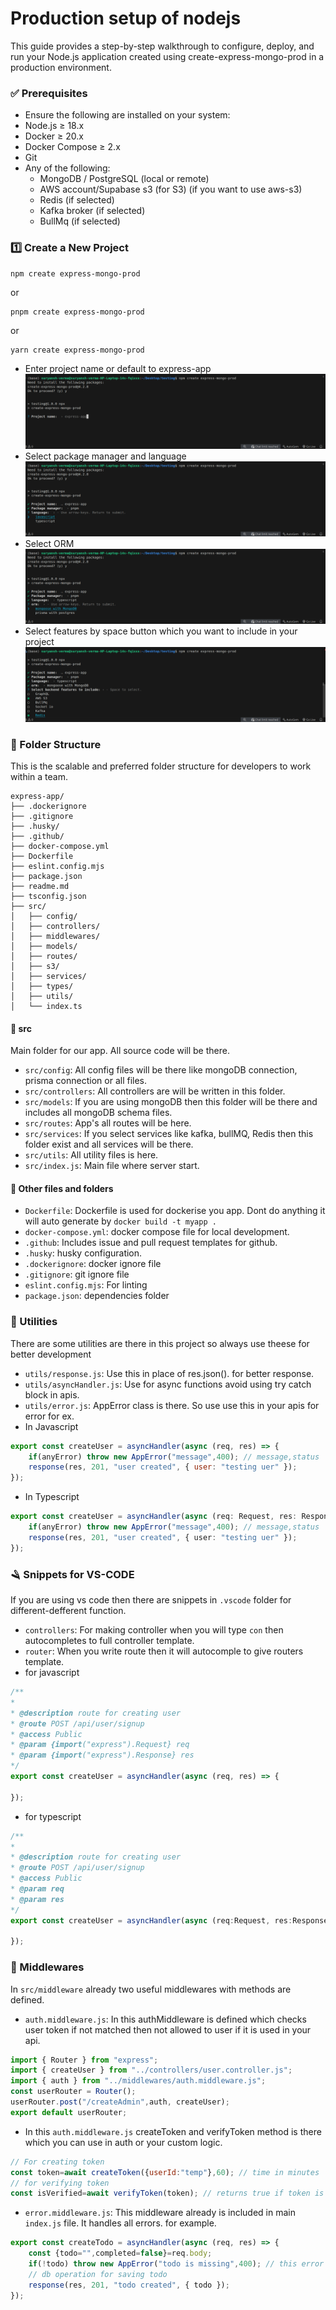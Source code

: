 # Production setup of nodejs
This guide provides a step-by-step walkthrough to configure, deploy, and run your Node.js application created using create-express-mongo-prod in a production environment.

### ✅ Prerequisites
- Ensure the following are installed on your system:
- Node.js ≥ 18.x
- Docker ≥ 20.x
- Docker Compose ≥ 2.x
- Git
- Any of the following:
    - MongoDB / PostgreSQL (local or remote)
    - AWS account/Supabase s3 (for S3) (if you want to use aws-s3)
    - Redis (if selected)
    - Kafka broker (if selected)
    - BullMq (if selected)

### 1️⃣ Create a New Project
```
npm create express-mongo-prod
```
or
```
pnpm create express-mongo-prod
```
or
```
yarn create express-mongo-prod
```
- Enter project name or default to express-app
![projectname](./images/image1.png)
- Select package manager and language
![pacakageManager&Language](./images/image2.png)
- Select ORM
![ORM](./images/image3.png)
- Select features by space button which you want to include in your project
![features](./images/image4.png)

### 📁 Folder Structure
This is the scalable and preferred folder structure for developers to work within a team.
```
express-app/
├── .dockerignore
├── .gitignore
├── .husky/
├── .github/
├── docker-compose.yml
├── Dockerfile
├── eslint.config.mjs
├── package.json
├── readme.md
├── tsconfig.json
├── src/
│   ├── config/
│   ├── controllers/
│   ├── middlewares/
│   ├── models/
│   ├── routes/
│   ├── s3/
│   ├── services/
│   ├── types/
│   ├── utils/
│   └── index.ts
```
#### 📂 src
Main folder for our app. All source code will be there.

- `src/config`: All config files will be there like mongoDB connection, prisma connection or all files.
- `src/controllers`: All controllers are will be written in this folder.
- `src/models`: If you are using mongoDB then this folder will be there and includes all mongoDB schema files.
- `src/routes`: App's all routes will be here.
- `src/services`: If you select services like kafka, bullMQ, Redis then this folder exist and all services will be there.
- `src/utils`: All utility files is here.
- `src/index.js`: Main file where server start.

#### 📂 Other files and folders

- `Dockerfile`:  Dockerfile is used for dockerise you app. Dont do anything it will auto generate by `docker build -t myapp .`
- `docker-compose.yml`: docker compose file for local development.
- `.github`: Includes issue and pull request templates for github.
- `.husky`: husky configuration.
- `.dockerignore`: docker ignore file
- `.gitignore`: git ignore file
- `eslint.config.mjs`: For linting
- `package.json`: dependencies folder

### 🚙 Utilities

There are some utilities are there in this project so always use theese for better development
- `utils/response.js`: Use this in place of res.json(). for better response.
- `utils/asyncHandler.js`: Use for async functions avoid using try catch block in apis.
- `utils/error.js`: AppError class is there. So use use this in your apis for error for ex.
- In Javascript
```javascript
export const createUser = asyncHandler(async (req, res) => {
    if(anyError) throw new AppError("message",400); // message,status
	response(res, 201, "user created", { user: "testing uer" });
});
```
- In Typescript
```typescript
export const createUser = asyncHandler(async (req: Request, res: Response) => {
    if(anyError) throw new AppError("message",400); // message,status
	response(res, 201, "user created", { user: "testing uer" });
});
```

### 🪒 Snippets for VS-CODE
If you are using vs code then there are snippets in `.vscode` folder for different-defferent function.
- `controllers`: For making controller when you will type `con` then autocompletes to full controller template. 
- `router`: When you write route then it will autocomple to give routers template.
- for javascript
```javascript
/**
*
* @description route for creating user
* @route POST /api/user/signup
* @access Public
* @param {import("express").Request} req
* @param {import("express").Response} res
*/
export const createUser = asyncHandler(async (req, res) => {
	
});
```
- for typescript
```typescript
/**
*
* @description route for creating user
* @route POST /api/user/signup
* @access Public
* @param req
* @param res
*/
export const createUser = asyncHandler(async (req:Request, res:Response) => {
	
});
```

### 🪪 Middlewares
In `src/middleware` already two useful middlewares with methods are defined.
- `auth.middleware.js`: In this authMiddleware is defined which checks user token if not matched then not allowed to user if it is used in your api.
```javascript
import { Router } from "express";
import { createUser } from "../controllers/user.controller.js";
import { auth } from "../middlewares/auth.middleware.js";
const userRouter = Router();
userRouter.post("/createAdmin",auth, createUser);
export default userRouter;
```
- In this `auth.middleware.js` createToken and verifyToken method is there which you can use in auth or your custom logic.
```javascript
// For creating token
const token=await createToken({userId:"temp"},60); // time in minutes
// for verifying token
const isVerified=await verifyToken(token); // returns true if token is correct
```
- `error.middleware.js`: This middleware already is included in main `index.js` file. It handles all errors. for example.
```javascript
export const createTodo = asyncHandler(async (req, res) => {
	const {todo="",completed=false}=req.body;
    if(!todo) throw new AppError("todo is missing",400); // this error will be cached by error middleware and will send error response with this message to user
    // db operation for saving todo
    response(res, 201, "todo created", { todo });
});
```